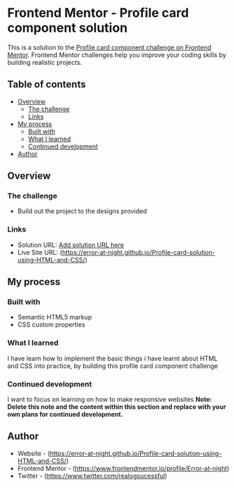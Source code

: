 # Frontend Mentor - Profile card component solution

This is a solution to the [Profile card component challenge on Frontend Mentor](https://www.frontendmentor.io/challenges/profile-card-component-cfArpWshJ). Frontend Mentor challenges help you improve your coding skills by building realistic projects. 

## Table of contents

- [Overview](#overview)
  - [The challenge](#the-challenge)
  - [Links](#links)
- [My process](#my-process)
  - [Built with](#built-with)
  - [What I learned](#what-i-learned)
  - [Continued development](#continued-development)
- [Author](#author)

## Overview

### The challenge

- Build out the project to the designs provided

### Links

- Solution URL: [Add solution URL here](https://your-solution-url.com)
- Live Site URL: (https://error-at-night.github.io/Profile-card-solution-using-HTML-and-CSS/)

## My process

### Built with

- Semantic HTML5 markup
- CSS custom properties

### What I learned

I have learn how to implement the basic things i have learnt about HTML and CSS into practice, by building this profile card component challenge

### Continued development

I want to focus on learning on how to make responsive websites
**Note: Delete this note and the content within this section and replace with your own plans for continued development.**

## Author

- Website - (https://error-at-night.github.io/Profile-card-solution-using-HTML-and-CSS/)
- Frontend Mentor - (https://www.frontendmentor.io/profile/Error-at-night)
- Twitter - (https://www.twitter.com/realogsucessful)

